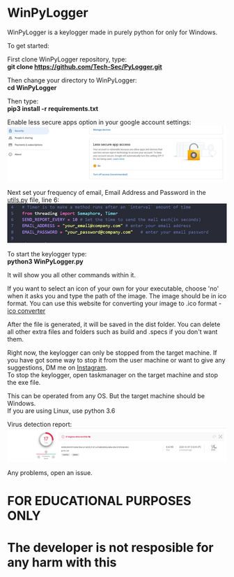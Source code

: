 # WinPyLogger
WinPyLogger is a keylogger made in purely python for only for Windows. 

To get started:

First clone WinPyLogger repository, type:\
**git clone https://github.com/Tech-Sec/PyLogger.git**

Then change your directory to WinPyLogger:\
**cd WinPyLogger**

Then type:\
**pip3 install -r requirements.txt**


Enable less secure apps option in your google account settings:\
![](imgs/img_2.JPG)

Next set your frequency of email, Email Address and Password in the [utils.py](utils.py) file, line 6:\
![](imgs/img_1.JPG)

To start the keylogger type:\
**python3 WinPyLogger.py**

It will show you all other commands within it.

If you want to select an icon of your own for your executable, choose 'no' when it asks you and type the path of the image. The image should be in ico format. You can use this website for converting your image to .ico format - [ico converter](https://www.icoconverter.com/)

After the file is generated, it will be saved in the dist folder. You can delete all other extra files and folders such as build and .specs if you don't want them.


Right now, the keylogger can only be stopped from the target machine. If you have got some way to stop it from the user machine or want to give any suggestions, DM me on [Instagram](https://www.instagram.com/_imad._.1/).\
To stop the keylogger, open taskmanager on the target machine and stop the exe file.

This can be operated from any OS. But the target machine should be Windows.\
If you are using Linux, use python 3.6

Virus detection report:
![](imgs/virus_scan.JPG)

Any problems, open an issue.

# FOR EDUCATIONAL PURPOSES ONLY 
# The developer is not resposible for any harm with this
